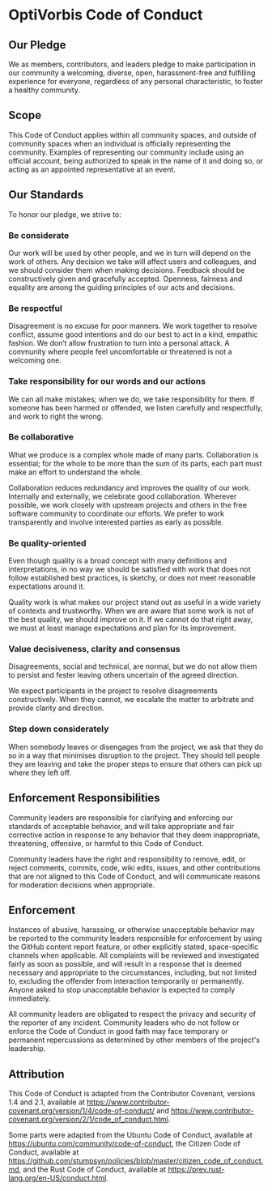 # OptiVorbis Code of Conduct

## Our Pledge

We as members, contributors, and leaders pledge to make participation in our community a welcoming, diverse, open, harassment-free and fulfilling experience for everyone, regardless of any personal characteristic, to foster a healthy community.

## Scope

This Code of Conduct applies within all community spaces, and outside of community spaces when an individual is officially representing the community. Examples of representing our community include using an official account, being authorized to speak in the name of it and doing so, or acting as an appointed representative at an event.

## Our Standards

To honor our pledge, we strive to:

### Be considerate

Our work will be used by other people, and we in turn will depend on the work of others. Any decision we take will affect users and colleagues, and we should consider them when making decisions. Feedback should be constructively given and gracefully accepted. Openness, fairness and equality are among the guiding principles of our acts and decisions.

### Be respectful

Disagreement is no excuse for poor manners. We work together to resolve conflict, assume good intentions and do our best to act in a kind, empathic fashion. We don’t allow frustration to turn into a personal attack. A community where people feel uncomfortable or threatened is not a welcoming one.

### Take responsibility for our words and our actions

We can all make mistakes; when we do, we take responsibility for them. If someone has been harmed or offended, we listen carefully and respectfully, and work to right the wrong.

### Be collaborative

What we produce is a complex whole made of many parts. Collaboration is essential; for the whole to be more than the sum of its parts, each part must make an effort to understand the whole.

Collaboration reduces redundancy and improves the quality of our work. Internally and externally, we celebrate good collaboration. Wherever possible, we work closely with upstream projects and others in the free software community to coordinate our efforts. We prefer to work transparently and involve interested parties as early as possible.

### Be quality-oriented

Even though quality is a broad concept with many definitions and interpretations, in no way we should be satisfied with work that does not follow established best practices, is sketchy, or does not meet reasonable expectations around it.

Quality work is what makes our project stand out as useful in a wide variety of contexts and trustworthy. When we are aware that some work is not of the best quality, we should improve on it. If we cannot do that right away, we must at least manage expectations and plan for its improvement.

### Value decisiveness, clarity and consensus

Disagreements, social and technical, are normal, but we do not allow them to persist and fester leaving others uncertain of the agreed direction.

We expect participants in the project to resolve disagreements constructively. When they cannot, we escalate the matter to arbitrate and provide clarity and direction.

### Step down considerately

When somebody leaves or disengages from the project, we ask that they do so in a way that minimises disruption to the project. They should tell people they are leaving and take the proper steps to ensure that others can pick up where they left off.

## Enforcement Responsibilities

Community leaders are responsible for clarifying and enforcing our standards of acceptable behavior, and will take appropriate and fair corrective action in response to any behavior that they deem inappropriate, threatening, offensive, or harmful to this Code of Conduct.

Community leaders have the right and responsibility to remove, edit, or reject comments, commits, code, wiki edits, issues, and other contributions that are not aligned to this Code of Conduct, and will communicate reasons for moderation decisions when appropriate.

## Enforcement

Instances of abusive, harassing, or otherwise unacceptable behavior may be reported to the community leaders responsible for enforcement by using the GitHub content report feature, or other explicitly stated, space-specific channels when applicable. All complaints will be reviewed and investigated fairly as soon as possible, and will result in a response that is deemed necessary and appropriate to the circumstances, including, but not limited to, excluding the offender from interaction temporarily or permanently. Anyone asked to stop unacceptable behavior is expected to comply immediately.

All community leaders are obligated to respect the privacy and security of the reporter of any incident. Community leaders who do not follow or enforce the Code of Conduct in good faith may face temporary or permanent repercussions as determined by other members of the project's leadership.

## Attribution

This Code of Conduct is adapted from the Contributor Covenant, versions 1.4 and 2.1, available at https://www.contributor-covenant.org/version/1/4/code-of-conduct/ and https://www.contributor-covenant.org/version/2/1/code_of_conduct.html.

Some parts were adapted from the Ubuntu Code of Conduct, available at https://ubuntu.com/community/code-of-conduct, the Citizen Code of Conduct, available at https://github.com/stumpsyn/policies/blob/master/citizen_code_of_conduct.md, and the Rust Code of Conduct, available at https://prev.rust-lang.org/en-US/conduct.html.
